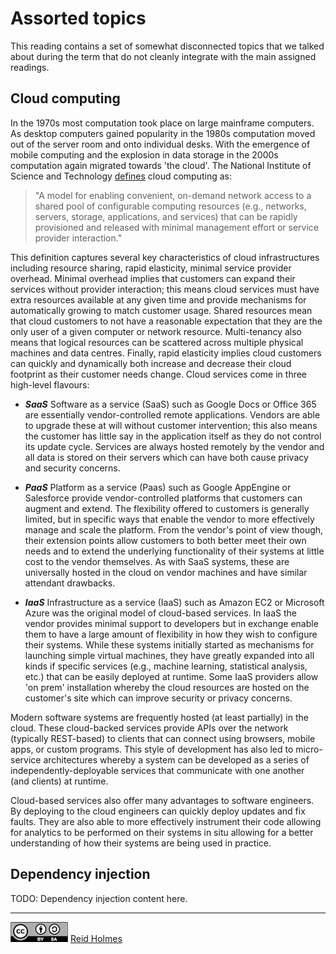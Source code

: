 # Assorted topics

This reading contains a set of somewhat disconnected topics that we talked about during the term that do not cleanly integrate with the main assigned readings.


## Cloud computing

In the 1970s most computation took place on large mainframe computers. As desktop computers gained popularity in the 1980s computation moved out of the server room and onto individual desks. With the emergence of mobile computing and the explosion in data storage in the 2000s computation again migrated towards 'the cloud'. The National Institute of Science and Technology [defines](https://www.nist.gov/sites/default/files/documents/itl/cloud/cloud-def-v15.pdf) cloud computing as: 

> "A model for enabling convenient, on-demand network access to a shared pool of configurable computing resources (e.g., networks, servers, storage, applications, and services) that can be rapidly provisioned and released with minimal management effort or service provider interaction."

This definition captures several key characteristics of cloud infrastructures including resource sharing, rapid elasticity, minimal service provider overhead. Minimal overhead implies that customers can expand their services without provider interaction; this means cloud services must have extra resources available at any given time and provide mechanisms for automatically growing to match customer usage. Shared resources mean that cloud customers to not have a reasonable expectation that they are the only user of a given computer or network resource. Multi-tenancy also means that logical resources can be scattered across multiple physical machines and data centres. Finally, rapid elasticity implies cloud customers can quickly and dynamically both increase and decrease their cloud footprint as their customer needs change. Cloud services come in three high-level flavours:

* ***SaaS*** Software as a service (SaaS) such as Google Docs or Office 365 are essentially vendor-controlled remote applications. Vendors are able to upgrade these at will without customer intervention; this also means the customer has little say in the application itself as they do not control its update cycle. Services are always hosted remotely by the vendor and all data is stored on their servers which can have both cause privacy and security concerns. 

* ***PaaS*** Platform as a service (Paas) such as Google AppEngine or Salesforce provide vendor-controlled platforms that customers can augment and extend. The flexibility offered to customers is generally limited, but in specific ways that enable the vendor to more effectively manage and scale the platform. From the vendor's point of view though, their extension points allow customers to both better meet their own needs and to extend the underlying functionality of their systems at little cost to the vendor themselves. As with SaaS systems, these are universally hosted in the cloud on vendor machines and have similar attendant drawbacks.

* ***IaaS*** Infrastructure as a service (IaaS) such as Amazon EC2 or Microsoft Azure was the original model of cloud-based services. In IaaS the vendor provides minimal support to developers but in exchange enable them to have a large amount of flexibility in how they wish to configure their systems. While these systems initially started as mechanisms for launching simple virtual machines, they have greatly expanded into all kinds if specific services (e.g., machine learning, statistical analysis, etc.) that can be easily deployed at runtime. Some IaaS providers allow 'on prem' installation whereby the cloud resources are hosted on the customer's site which can improve security or privacy concerns.

Modern software systems are frequently hosted (at least partially) in the cloud. These cloud-backed services provide APIs over the network (typically REST-based) to clients that can connect using browsers, mobile apps, or custom programs. This style of development has also led to micro-service architectures whereby a system can be developed as a series of independently-deployable services that communicate with one another (and clients) at runtime. 

Cloud-based services also offer many advantages to software engineers. By deploying to the cloud engineers can quickly deploy updates and fix faults. They are also able to more effectively instrument their code allowing for analytics to be performed on their systems in situ allowing for a better understanding of how their systems are being used in practice.

<!---
Development teams also leverage cloud resources while they develop their systems. The most common tasks hosted in the cloud are version control and continuous integration services. 
--->

## Dependency injection

TODO: Dependency injection content here.

---
[![](figures/CCSA.png "Creative Commons: Attribution-ShareAlike")](https://creativecommons.org/licenses/by-sa/3.0/) [Reid Holmes](https://www.cs.ubc.ca/~rtholmes/)
